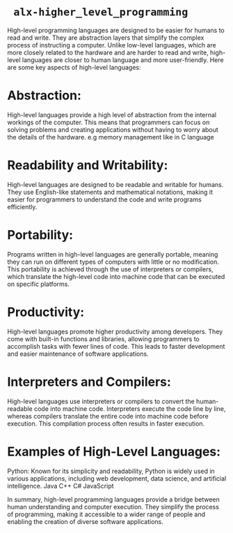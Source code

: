# ``` alx-higher_level_programming```

High-level programming languages are designed to be easier for humans to read and write. They are abstraction layers that simplify the complex process of instructing a computer. Unlike low-level languages, which are more closely related to the hardware and are harder to read and write, high-level languages are closer to human language and more user-friendly. Here are some key aspects of high-level languages:

# Abstraction:
High-level languages provide a high level of abstraction from the internal workings of the computer. This means that programmers can focus on solving problems and creating applications without having to worry about the details of the hardware. e.g memory management like in C language

# Readability and Writability:
High-level languages are designed to be readable and writable for humans. They use English-like statements and mathematical notations, making it easier for programmers to understand the code and write programs efficiently.

# Portability:
Programs written in high-level languages are generally portable, meaning they can run on different types of computers with little or no modification. This portability is achieved through the use of interpreters or compilers, which translate the high-level code into machine code that can be executed on specific platforms.

# Productivity:
High-level languages promote higher productivity among developers. They come with built-in functions and libraries, allowing programmers to accomplish tasks with fewer lines of code. This leads to faster development and easier maintenance of software applications.

# Interpreters and Compilers:
High-level languages use interpreters or compilers to convert the human-readable code into machine code. Interpreters execute the code line by line, whereas compilers translate the entire code into machine code before execution. This compilation process often results in faster execution.

# Examples of High-Level Languages:
Python: Known for its simplicity and readability, Python is widely used in various applications, including web development, data science, and artificial intelligence.
Java
C++
C#
JavaScript

In summary, high-level programming languages provide a bridge between human understanding and computer execution. They simplify the process of programming, making it accessible to a wider range of people and enabling the creation of diverse software applications.